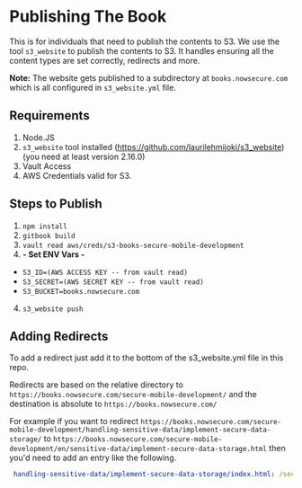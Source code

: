 # Publishing The Book

This is for individuals that need to publish the contents to S3. We use the tool `s3_website` to publish the contents to S3. It handles ensuring all the content types are set correctly, redirects and more. 

**Note:** The website gets published to a subdirectory at `books.nowsecure.com` which is all configured in `s3_website.yml` file.

## Requirements

1. Node.JS
2. `s3_website` tool installed (https://github.com/laurilehmijoki/s3_website) (you need at least version 2.16.0)
3. Vault Access
4. AWS Credentials valid for S3.

## Steps to Publish

1. `npm install`
2. `gitbook build`
3. `vault read aws/creds/s3-books-secure-mobile-development`
4. **- Set ENV Vars -**
  * `S3_ID=(AWS ACCESS KEY -- from vault read)`
  * `S3_SECRET=(AWS SECRET KEY -- from vault read)`
  * `S3_BUCKET=books.nowsecure.com`
4. `s3_website push`

## Adding Redirects

To add a redirect just add it to the bottom of the s3_website.yml file in this repo. 

Redirects are based on the relative directory to `https://books.nowsecure.com/secure-mobile-development/` and the destination is absolute to `https://books.nowsecure.com/`

For example if you want to redirect `https://books.nowsecure.com/secure-mobile-development/handling-sensitive-data/implement-secure-data-storage/` to `https://books.nowsecure.com/secure-mobile-development/en/sensitive-data/implement-secure-data-storage.html` then you'd need to add an entry like the following.

```yaml
 handling-sensitive-data/implement-secure-data-storage/index.html: /secure-mobile-development/en/sensitive-data/implement-secure-data-storage.html
```
